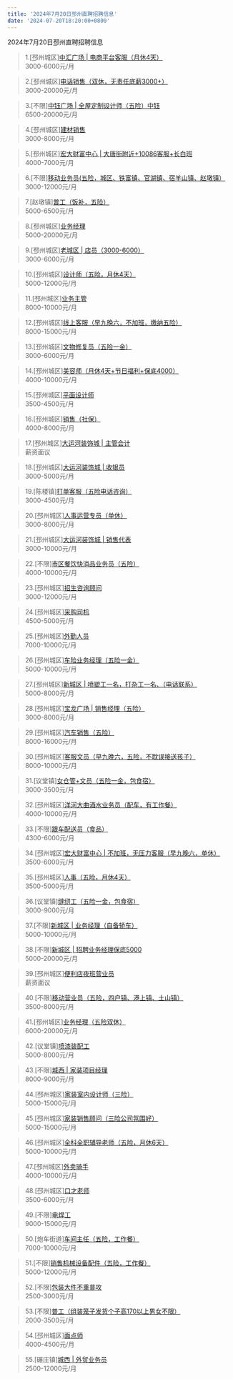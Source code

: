 ```yaml
---
title: '2024年7月20日邳州直聘招聘信息'
date: '2024-07-20T18:20:00+0800'
---
```

2024年7月20日邳州直聘招聘信息
<!--more-->
>1.[邳州城区][中汇广场 | 电商平台客服（月休4天）](https://www.pizhouzhipin.com/job/31776)<br>
>3000-6000元/月

>2.[邳州城区][电话销售（双休，无责任底薪3000+）](https://www.pizhouzhipin.com/job/36304)<br>
>3000-20000元/月

>3.[不限][中钰广场 | 全屋定制设计师（五险）中钰](https://www.pizhouzhipin.com/job/34343)<br>
>6500-20000元/月

>4.[邳州城区][建材销售](https://www.pizhouzhipin.com/job/36392)<br>
>3000-8000元/月

>5.[邳州城区][宏大财富中心 | 大唐街附近+10086客服+长白班](https://www.pizhouzhipin.com/job/22961)<br>
>4000-7000元/月

>6.[不限][移动业务员(五险，城区、铁富镇、官湖镇、宿羊山镇、赵墩镇）](https://www.pizhouzhipin.com/job/33150)<br>
>3000-12000元/月

>7.[赵墩镇][普工（饭补，五险）](https://www.pizhouzhipin.com/job/32442)<br>
>5000-6500元/月

>8.[邳州城区][业务经理](https://www.pizhouzhipin.com/job/35683)<br>
>5000-20000元/月

>9.[邳州城区][老城区 | 店员（3000-6000）](https://www.pizhouzhipin.com/job/35496)<br>
>3000-6000元/月

>10.[邳州城区][设计师（五险，月休4天）](https://www.pizhouzhipin.com/job/36177)<br>
>5000-12000元/月

>11.[邳州城区][业务主管](https://www.pizhouzhipin.com/job/35392)<br>
>8000-10000元/月

>12.[邳州城区][线上客服（早九晚六，不加班，缴纳五险）](https://www.pizhouzhipin.com/job/33625)<br>
>8000-15000元/月

>13.[邳州城区][文物修复员（五险一金）](https://www.pizhouzhipin.com/job/25185)<br>
>3000-6000元/月

>14.[邳州城区][美容师（月休4天+节日福利+保底4000）](https://www.pizhouzhipin.com/job/36155)<br>
>4000-10000元/月

>15.[邳州城区][平面设计师](https://www.pizhouzhipin.com/job/36396)<br>
>3500-4500元/月

>16.[邳州城区][销售（社保）](https://www.pizhouzhipin.com/job/24006)<br>
>4000-8000元/月

>17.[邳州城区][大运河装饰城 | 主管会计](https://www.pizhouzhipin.com/job/36407)<br>
>薪资面议

>18.[邳州城区][大运河装饰城 | 收银员](https://www.pizhouzhipin.com/job/36405)<br>
>3000-5000元/月

>19.[陈楼镇][打单客服（五险电话咨询）](https://www.pizhouzhipin.com/job/32293)<br>
>3000-4500元/月

>20.[邳州城区][人事运营专员（单休）](https://www.pizhouzhipin.com/job/36337)<br>
>3000-8000元/月

>21.[邳州城区][大运河装饰城 | 销售代表](https://www.pizhouzhipin.com/job/36330)<br>
>3000-10000元/月

>22.[不限][市区餐饮快消品业务员（五险）](https://www.pizhouzhipin.com/job/34549)<br>
>4000-10000元/月

>23.[邳州城区][招生咨询顾问](https://www.pizhouzhipin.com/job/26650)<br>
>3000-12000元/月

>24.[邳州城区][采购司机](https://www.pizhouzhipin.com/job/32252)<br>
>4500-5000元/月

>25.[邳州城区][外勤人员](https://www.pizhouzhipin.com/job/36188)<br>
>7000-10000元/月

>26.[邳州城区][车险业务经理（五险一金）](https://www.pizhouzhipin.com/job/21289)<br>
>5000-10000元/月

>27.[邳州城区][新城区 | 喷塑工一名，打杂工一名、（电话联系）](https://www.pizhouzhipin.com/job/34824)<br>
>5000-8000元/月

>28.[邳州城区][宝龙广场 | 销售经理（五险）](https://www.pizhouzhipin.com/job/35325)<br>
>3000-8000元/月

>29.[邳州城区][汽车销售（五险）](https://www.pizhouzhipin.com/job/28591)<br>
>8000-16000元/月

>30.[邳州城区][客服文员（早九晚六，五险，不耽误接送孩子）](https://www.pizhouzhipin.com/job/33925)<br>
>8000-10000元/月

>31.[议堂镇][女仓管+文员（五险一金，包食宿）](https://www.pizhouzhipin.com/job/36397)<br>
>3000-3500元/月

>32.[邳州城区][洋河大曲酒水业务员（配车，有工作餐）](https://www.pizhouzhipin.com/job/36383)<br>
>4000-10000元/月

>33.[不限][跟车配送员（食品）](https://www.pizhouzhipin.com/job/35810)<br>
>4300-6000元/月

>34.[邳州城区][宏大财富中心 | 不加班，无压力客服（早九晚六，单休）](https://www.pizhouzhipin.com/job/35779)<br>
>3500-6000元/月

>35.[邳州城区][人事（五险，月休4天）](https://www.pizhouzhipin.com/job/36175)<br>
>3500-5000元/月

>36.[议堂镇][缝纫工（五险一金，包食宿）](https://www.pizhouzhipin.com/job/34359)<br>
>3000-9000元/月

>37.[不限][新城区 | 业务经理（自备轿车）](https://www.pizhouzhipin.com/job/36364)<br>
>5000-10000元/月

>38.[不限][新城区 | 招聘业务经理保底5000](https://www.pizhouzhipin.com/job/36214)<br>
>5000-20000元/月

>39.[邳州城区][便利店夜班营业员](https://www.pizhouzhipin.com/job/36331)<br>
>薪资面议

>40.[不限][移动营业员（五险，四户镇、港上镇、土山镇）](https://www.pizhouzhipin.com/job/32896)<br>
>3500-8000元/月

>41.[邳州城区][业务经理（五险双休）](https://www.pizhouzhipin.com/job/33520)<br>
>6000-20000元/月

>42.[议堂镇][喷漆装配工](https://www.pizhouzhipin.com/job/34002)<br>
>5000-8000元/月

>43.[不限][城西 | 家装项目经理](https://www.pizhouzhipin.com/job/34754)<br>
>8000-9000元/月

>44.[邳州城区][家装室内设计师（三险）](https://www.pizhouzhipin.com/job/17714)<br>
>5000-15000元/月

>45.[邳州城区][家装销售顾问（三险公司氛围好）](https://www.pizhouzhipin.com/job/15739)<br>
>5000-15000元/月

>46.[邳州城区][全科全职辅导老师（五险，月休6天）](https://www.pizhouzhipin.com/job/26697)<br>
>5000-10000元/月

>47.[邳州城区][外卖骑手](https://www.pizhouzhipin.com/job/30448)<br>
>4000-10000元/月

>48.[邳州城区][口才老师](https://www.pizhouzhipin.com/job/31012)<br>
>3500-6000元/月

>49.[不限][电焊工](https://www.pizhouzhipin.com/job/36329)<br>
>9000-15000元/月

>50.[炮车街道][车间主任（五险，工作餐）](https://www.pizhouzhipin.com/job/33617)<br>
>7000-10000元/月

>51.[不限][销售机械设备配件（五险，工作餐）](https://www.pizhouzhipin.com/job/29534)<br>
>5000-12000元/月

>52.[不限][包装大件不重普攻](https://www.pizhouzhipin.com/job/36391)<br>
>2500-3000元/月

>53.[不限][普工（组装笼子发货个子高170以上男女不限）](https://www.pizhouzhipin.com/job/35989)<br>
>2000-3500元/月

>54.[邳州城区][面点师](https://www.pizhouzhipin.com/job/36369)<br>
>4000-4500元/月

>55.[碾庄镇][城西 | 外贸业务员](https://www.pizhouzhipin.com/job/36113)<br>
>2500-12000元/月

